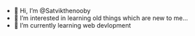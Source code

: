 - 👋 Hi, I’m @Satvikthenooby
- 👀 I’m interested in learning old things which are new to me...
- 🌱 I’m currently learning web devlopment
  

<!---
Satvikthenooby/Satvikthenooby is a ✨ special ✨ repository because its `README.md` (this file) appears on your GitHub profile.
You can click the Preview link to take a look at your changes.
--->

